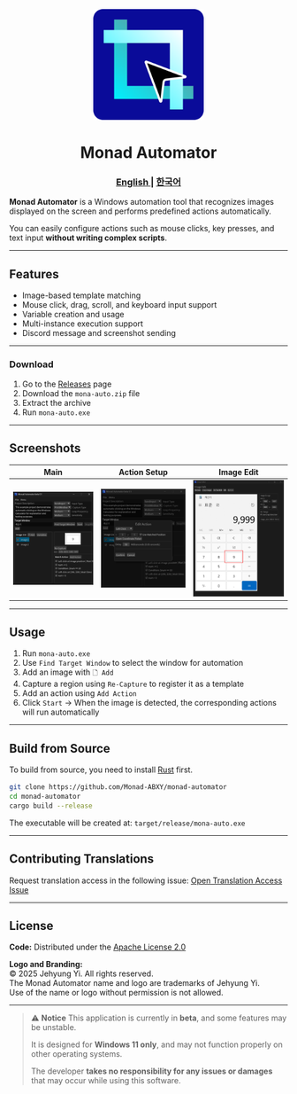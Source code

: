 <div align="center">
  <img src="./assets/icon.png" width="200" height="200">
  <h1>Monad Automator</h1>
  <h3>
    <a href="./README.md"> English </a>
    <span> | </span>
    <a href="./translations/ko-kr/README.md"> 한국어 </a>
  </h3>
</div>

**Monad Automator** is a Windows automation tool that recognizes images displayed on the screen and performs predefined actions automatically.

You can easily configure actions such as mouse clicks, key presses, and text input **without writing complex scripts**.

---

## Features

- Image-based template matching  
- Mouse click, drag, scroll, and keyboard input support  
- Variable creation and usage  
- Multi-instance execution support  
- Discord message and screenshot sending

---

### Download

1. Go to the [Releases](https://github.com/Monad-ABXY/monad-automator/releases) page  
2. Download the `mona-auto.zip` file  
3. Extract the archive  
4. Run `mona-auto.exe`

---

## Screenshots

| Main | Action Setup | Image Edit |
|------|---------------|-------------|
| ![Main](./screenshots/ui_main.png) | ![Action Setup](./screenshots/ui_action.png) | ![Image Edit](./screenshots/ui_image.png) |

---

## Usage

1. Run `mona-auto.exe`  
2. Use `Find Target Window` to select the window for automation  
3. Add an image with `🗋 Add`  
4. Capture a region using `Re-Capture` to register it as a template  
5. Add an action using `Add Action`  
6. Click `Start` → When the image is detected, the corresponding actions will run automatically

---

## Build from Source

To build from source, you need to install [Rust](https://rust-lang.org/) first.

```bash
git clone https://github.com/Monad-ABXY/monad-automator
cd monad-automator
cargo build --release
```

The executable will be created at:
`target/release/mona-auto.exe`

---

## Contributing Translations

Request translation access in the following issue:
[Open Translation Access Issue](https://github.com/Monad-ABXY/monad-automator/issues/1)

---

## License

**Code:** Distributed under the [Apache License 2.0](https://www.apache.org/licenses/LICENSE-2.0)

**Logo and Branding:**  
© 2025 Jehyung Yi. All rights reserved.  
The Monad Automator name and logo are trademarks of Jehyung Yi.  
Use of the name or logo without permission is not allowed.

---

> ⚠ **Notice**
> This application is currently in **beta**, and some features may be unstable.
>
> It is designed for **Windows 11 only**, and may not function properly on other operating systems.
>
> The developer **takes no responsibility for any issues or damages** that may occur while using this software.
